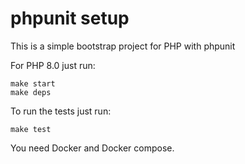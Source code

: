 phpunit setup
==========

This is a simple bootstrap project for PHP with phpunit

For PHP 8.0 just run:

```
make start
make deps

```

To run the tests just run:

```
make test
```
You need Docker and Docker compose.
